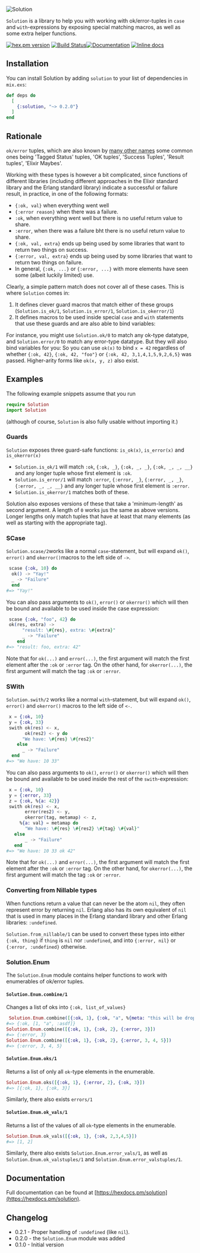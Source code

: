 ![Solution](https://raw.githubusercontent.com/Qqwy/elixir_solution/master/brand/logo_text.png)

`Solution` is a library to help you with working with ok/error-tuples in `case` and `with`-expressions by exposing special matching macros, as well as some extra helper functions.

[![hex.pm version](https://img.shields.io/hexpm/v/solution.svg)](https://hex.pm/packages/solution)
[![Build Status](https://travis-ci.org/Qqwy/elixir-solution.svg?branch=master)](https://travis-ci.org/Qqwy/elixir-solution)[![Documentation](https://img.shields.io/badge/hexdocs-latest-blue.svg)](https://hexdocs.pm/solution/index.html)
[![Inline docs](http://inch-ci.org/github/qqwy/elixir_solution.svg)](http://inch-ci.org/github/qqwy/elixir_solution)


## Installation

You can install Solution by adding `solution` to your list of dependencies in `mix.exs`:

```elixir
def deps do
  [
    {:solution, "~> 0.2.0"}
  ]
end
```

## Rationale

`ok/error` tuples, which are also known by [many other names](https://elixirforum.com/t/names-for-monadic-modalities/17186/5?u=qqwy) some common ones being 'Tagged Status' tuples, 'OK tuples', 'Success Tuples', 'Result tuples', 'Elixir Maybes'.

Working with these types is however a bit complicated, since functions of different libraries (including different approaches in the Elixir standard library and the Erlang standard library) indicate a successful or failure result, in practice, in one of the following formats:

- `{:ok, val}` when everything went well
- `{:error reason}` when there was a failure.
- `:ok`, when everything went well but there is no useful return value to share.
- `:error`, when there was a failure bht there is no useful return value to share.
- `{:ok, val, extra}` ends up being used by some libraries that want to return two things on success.
- `{:error, val, extra}` ends up being used by some libraries that want to return two things on failure.
- In general, `{:ok, ...}` or `{:error, ...}` with more elements have seen some (albeit luckily limited) use.

Clearly, a simple pattern match does not cover all of these cases. This is where `Solution` comes in:

1. It defines clever guard macros that match either of these groups (`Solution.is_ok/1`, `Solution.is_error/1`, `Solution.is_okerror/1`)
2. It defines macros to be used inside special `case` and `with` statements that use these guards and are also able to bind variables:

For instance, you might use `Solution.ok/0` to match any ok-type datatype, and `Solution.error/0` to match any error-type datatype.
But they will also bind variables for you: So you can use `ok(x)` to bind `x = 42` regardless of whether `{:ok, 42}`, `{:ok, 42, "foo"}` or `{:ok, 42, 3,1,4,1,5,9,2,6,5}` was passed. Higher-arity forms like `ok(x, y, z)` also exist.

## Examples

The following example snippets assume that you run 
```elixir
require Solution
import Solution
```

(although of course, `Solution` is also fully usable without importing it.)

### Guards

`Solution` exposes three guard-safe functions: `is_ok(x)`, `is_error(x)` and `is_okerror(x)`

- `Solution.is_ok/1` will match `:ok`, `{:ok, _}`, `{:ok, _, _}`, `{:ok, _, _, __}` and any longer tuple whose first element is `:ok`.
- `Solution.is_error/1` will match `:error`,  `{:error, _}`, `{:error, _, _}`, `{:error, _, _, __}` and any longer tuple whose first element is `:error`.
- `Solution.is_okerror/1` matches both of these.

Solution also exposes versions of these that take a 'minimum-length' as second argument. A length of `0` works jus the same as above versions. Longer lengths only match tuples that have at least that many elements (as well as starting with the appropriate tag).

### SCase

`Solution.scase/2`works like a normal `case`-statement,
but will expand `ok()`, `error()` and `okerror()`macros to the left side of `->`.

```elixir
 scase {:ok, 10} do
  ok() -> "Yay!"
  _ -> "Failure"
  end
#=> "Yay!"
```


You can also pass arguments to `ok()`, `error()` or `okerror()` which will then be bound and available
to be used inside the case expression:

```elixir
 scase {:ok, "foo", 42} do
 ok(res, extra) ->
      "result: \#{res}, extra: \#{extra}"
      _ -> "Failure"
    end
#=> "result: foo, extra: 42"
```

Note that for `ok(...)` and `error(...)`, the first argument will match the first element after the `:ok` or `:error` tag.
On the other hand, for `okerror(...)`, the first argument will match the tag `:ok` or `:error`.

### SWith

`Solution.swith/2` works like a normal `with`-statement,
but will expand `ok()`, `error()` and `okerror()` macros to the left side of `<-`.


```elixir
 x = {:ok, 10}
 y = {:ok, 33}
 swith ok(res) <- x,
       ok(res2) <- y do
      "We have: \#{res} \#{res2}"
    else
      _ -> "Failure"
  end
#=> "We have: 10 33"
```


You can also pass arguments to `ok()`, `error()` or `okerror()` which will then be bound and available
to be used inside the rest of the `swith`-expression:

```elixir
 x = {:ok, 10}
 y = {:error, 33}
 z = {:ok, %{a: 42}}
 swith ok(res) <- x,
       error(res2) <- y,
       okerror(tag, metamap) <- z,
     %{a: val} = metamap do
       "We have: \#{res} \#{res2} \#{tag} \#{val}"
   else
       _ -> "Failure"
   end
#=> "We have: 10 33 ok 42"
```

Note that for `ok(...)` and `error(...)`, the first argument will match the first element after the `:ok` or `:error` tag.
On the other hand, for `okerror(...)`, the first argument will match the tag `:ok` or `:error`.

### Converting from Nillable types

When functions return a value that can never be the atom `nil`, they often represent error by returning `nil`.
Erlang also has its own equivalent of `nil` that is used in many places in the Erlang standard library and other Erlang libraries: `:undefined`.

`Solution.from_nillable/1` can be used to convert these types into either `{:ok, thing}` if `thing` is  `nil` nor `:undefined`, and into `{:error, nil}` or `{:error, :undefined}` otherwise.

### Solution.Enum

The `Solution.Enum` module contains helper functions to work with enumerables of ok/error tuples.


#### `Solution.Enum.combine/1`

Changes a list of oks into `{:ok, list_of_values}`

```elixir
 Solution.Enum.combine([{:ok, 1}, {:ok, "a", %{meta: "this will be dropped"}}, {:ok, :asdf}])
#=> {:ok, [1, "a", :asdf]}
Solution.Enum.combine([{:ok, 1}, {:ok, 2}, {:error, 3}])
#=> {:error, 3}
Solution.Enum.combine([{:ok, 1}, {:ok, 2}, {:error, 3, 4, 5}])
#=> {:error, 3, 4, 5}
```

#### `Solution.Enum.oks/1`


  Returns a list of only all `ok`-type elements in the enumerable.

```elixir
Solution.Enum.oks([{:ok, 1}, {:error, 2}, {:ok, 3}])
#=> [{:ok, 1}, {:ok, 3}]
```

Similarly, there also exists `errors/1`

#### `Solution.Enum.ok_vals/1`

  Returns a list of the values of all `ok`-type elements in the enumerable.
  
```elixir
Solution.Enum.ok_vals([{:ok, 1}, {:ok, 2,3,4,5}])
#=> [1, 2]
```

Similarly, there also exists `Solution.Enum.error_vals/1`, as well as `Solution.Enum.ok_valstuples/1` and `Solution.Enum.error_valstuples/1`.



## Documentation

Full documentation can be found at [https://hexdocs.pm/solution](https://hexdocs.pm/solution).


## Changelog

- 0.2.1 - Proper handling of `:undefined` (like `nil`).
- 0.2.0 - the `Solution.Enum` module was added
- 0.1.0 - Initial version

